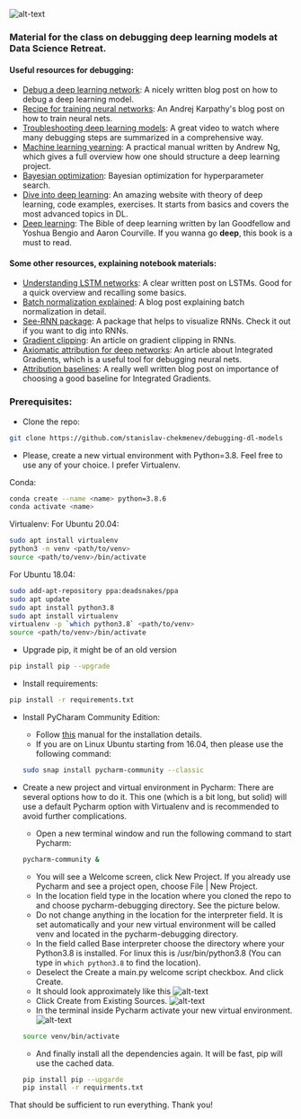![alt-text](https://github.com/stanislav-chekmenev/debugging-dl-models/blob/master/assets/dave_i_cant.jpg)
### Material for the class on debugging deep learning models at Data Science Retreat.
#### Useful resources for debugging:
- [Debug a deep learning network](https://medium.com/@jonathan_hui/debug-a-deep-learning-network-part-5-1123c20f960d): A nicely written blog post on how to debug a deep learning model.
- [Recipe for training neural networks](http://karpathy.github.io/2019/04/25/recipe/): An Andrej Karpathy's blog post on how to train neural nets.
- [Troubleshooting deep learning models](https://www.youtube.com/watch?v=GwGTwPcG0YM&feature=youtu.be): A great video to watch where many debugging steps are summarized in a comprehensive way.
- [Machine learning yearning](https://www.deeplearning.ai/machine-learning-yearning/): A practical manual written by Andrew Ng, which gives a full overview how one should structure a deep learning project.
- [Bayesian optimization](http://krasserm.github.io/2018/03/21/bayesian-optimization/): Bayesian optimization for hyperparameter search.
- [Dive into deep learning](https://d2l.ai/index.html): An amazing website with theory of deep learning, code examples, exercises. It starts from basics and covers the most advanced topics in DL.
- [Deep learning](https://www.deeplearningbook.org/): The Bible of deep learning written by Ian Goodfellow and Yoshua Bengio and Aaron Courville. If you wanna go **deep**, this book is a must to read.
 
#### Some other resources, explaining notebook materials:
- [Understanding LSTM networks](http://colah.github.io/posts/2015-08-Understanding-LSTMs/): A clear written post on LSTMs. Good for a quick overview and recalling some basics.
- [Batch normalization explained](https://towardsdatascience.com/batch-normalization-in-neural-networks-1ac91516821c): A blog post explaining batch normalization in detail.
- [See-RNN package](https://github.com/OverLordGoldDragon/see-rnn): A package that helps to visualize RNNs. Check it out if you want to dig into RNNs.
- [Gradient clipping](http://proceedings.mlr.press/v28/pascanu13.html): An article on gradient clipping in RNNs. 
- [Axiomatic attribution for deep networks](https://arxiv.org/abs/1703.01365): An article about Integrated Gradients, which is a useful tool for debugging neural nets.
- [Attribution baselines](https://distill.pub/2020/attribution-baselines/): A really well written blog post on importance of choosing a good baseline for Integrated Gradients.

### Prerequisites:

- Clone the repo: 
```bash
git clone https://github.com/stanislav-chekmenev/debugging-dl-models
```

- Please, create a new virtual environment with Python=3.8. Feel free to use any of your choice. I prefer Virtualenv.

Conda:
```bash
conda create --name <name> python=3.8.6
conda activate <name>
```
 Virtualenv:
For Ubuntu 20.04:
```bash
sudo apt install virtualenv
python3 -m venv <path/to/venv>
source <path/to/venv>/bin/activate
```
For Ubuntu 18.04:
```bash
sudo add-apt-repository ppa:deadsnakes/ppa
sudo apt update
sudo apt install python3.8
sudo apt install virtualenv
virtualenv -p `which python3.8` <path/to/venv>
source <path/to/venv>/bin/activate
```

- Upgrade pip, it might be of an old version
```bash
pip install pip --upgrade
```

- Install requirements:
```bash
pip install -r requirements.txt
```

- Install PyCharam Community Edition:
	- Follow [this](https://www.jetbrains.com/help/pycharm/installation-guide.html) manual for the installation details.
	- If you are on Linux Ubuntu starting from 16.04, then please use the following command:
	```bash
	sudo snap install pycharm-community --classic
	```

- Create a new project and virtual environment in Pycharm:
There are several options how to do it. This one (which is a bit long, but solid) will use a default Pycharm option with Virtualenv and is recommended to avoid further complications.
	- Open a new terminal window and run the following command to start Pycharm:
	```bash
	pycharm-community &
	```
	- You will see a Welcome screen, click New Project. If you already use Pycharm and see a project open, choose File | New Project.
	- In the location field type in the location where you cloned the repo to and choose pycharm-debugging directory. See the picture below.
	- Do not change anything in the location for the interpreter field. It is set automatically and your new virtual environment will be called venv and located in the pycharm-debugging directory.
	- In the field called Base interpreter choose the directory where your Python3.8 is installed. For linux this is /usr/bin/python3.8 (You can type in `which python3.8` to find the location).
	- Deselect the Create a main.py welcome script checkbox. And click Create.
	- It should look approximately like this ![alt-text](https://github.com/stanislav-chekmenev/debugging-dl-models/blob/master/assets/pycharm_create_new_project.png)
	- Click Create from Existing Sources. ![alt-text](https://github.com/stanislav-chekmenev/debugging-dl-models/blob/master/assets/create_from_existing_sources.png)
	- In the terminal inside Pycharm activate your new virtual environment. ![alt-text](https://github.com/stanislav-chekmenev/debugging-dl-models/blob/master/assets/venv_activate.png)
	```bash
	source venv/bin/activate
	```
	- And finally install all the dependencies again. It will be fast, pip will use the cached data.
	```bash
	pip install pip --upgarde
	pip install -r requirments.txt
	```
	
	
	




That should be sufficient to run everything. Thank you!





